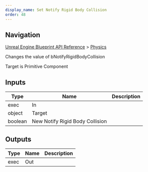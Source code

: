 ```yaml
---
display_name: Set Notify Rigid Body Collision
order: 48
---
```

## Navigation

[Unreal Engine Blueprint API Reference](https://dev.epicgames.com/documentation/en-us/unreal-engine/BlueprintAPI) > [Physics](https://dev.epicgames.com/documentation/en-us/unreal-engine/BlueprintAPI/Physics)

Changes the value of bNotifyRigidBodyCollision

Target is Primitive Component

## Inputs

| Type | Name | Description |
| --- | --- | --- |
| exec | In |  |
| object | Target |  |
| boolean | New Notify Rigid Body Collision |  |

## Outputs

| Type | Name | Description |
| --- | --- | --- |
| exec | Out |  |
